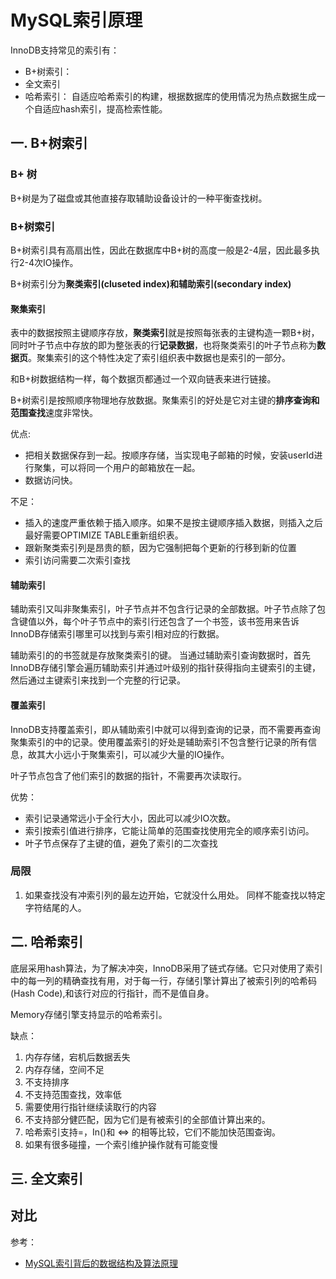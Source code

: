 # MySQL索引原理

InnoDB支持常见的索引有：

- B+树索引：
- 全文索引
- 哈希索引： 自适应哈希索引的构建，根据数据库的使用情况为热点数据生成一个自适应hash索引，提高检索性能。

## 一. B+树索引
### B+ 树
B+树是为了磁盘或其他直接存取辅助设备设计的一种平衡查找树。

### B+树索引
B+树索引具有高扇出性，因此在数据库中B+树的高度一般是2-4层，因此最多执行2-4次IO操作。

B+树索引分为**聚类索引(cluseted index)**和**辅助索引(secondary index)**

#### 聚集索引
表中的数据按照主键顺序存放，**聚类索引**就是按照每张表的主键构造一颗B+树，同时叶子节点中存放的即为整张表的行**记录数据**，也将聚类索引的叶子节点称为**数据页**。聚集索引的这个特性决定了索引组织表中数据也是索引的一部分。

和B+树数据结构一样，每个数据页都通过一个双向链表来进行链接。

B+树索引是按照顺序物理地存放数据。聚集索引的好处是它对主键的**排序查询和范围查找**速度非常快。


优点:

- 把相关数据保存到一起。按顺序存储，当实现电子邮箱的时候，安装userId进行聚集，可以将同一个用户的邮箱放在一起。
- 数据访问快。

不足：

- 插入的速度严重依赖于插入顺序。如果不是按主键顺序插入数据，则插入之后最好需要OPTIMIZE TABLE重新组织表。
- 跟新聚类索引列是昂贵的额，因为它强制把每个更新的行移到新的位置
- 索引访问需要二次索引查找

#### 辅助索引
辅助索引又叫非聚集索引，叶子节点并不包含行记录的全部数据。叶子节点除了包含键值以外，每个叶子节点中的索引行还包含了一个书签，该书签用来告诉InnoDB存储索引哪里可以找到与索引相对应的行数据。

辅助索引的的书签就是存放聚类索引的键。 当通过辅助索引查询数据时，首先InnoDB存储引擎会遍历辅助索引并通过叶级别的指针获得指向主键索引的主键，然后通过主键索引来找到一个完整的行记录。

#### 覆盖索引
InnoDB支持覆盖索引，即从辅助索引中就可以得到查询的记录，而不需要再查询聚集索引的中的记录。使用覆盖索引的好处是辅助索引不包含整行记录的所有信息，故其大小远小于聚集索引，可以减少大量的IO操作。

叶子节点包含了他们索引的数据的指针，不需要再次读取行。

优势：

- 索引记录通常远小于全行大小，因此可以减少IO次数。
- 索引按索引值进行排序，它能让简单的范围查找使用完全的顺序索引访问。
- 叶子节点保存了主键的值，避免了索引的二次查找

### 局限
1. 如果查找没有冲索引列的最左边开始，它就没什么用处。 同样不能查找以特定字符结尾的人。

## 二. 哈希索引
底层采用hash算法，为了解决冲突，InnoDB采用了链式存储。它只对使用了索引中的每一列的精确查找有用，对于每一行，存储引擎计算出了被索引列的哈希码(Hash Code),和该行对应的行指针，而不是值自身。

Memory存储引擎支持显示的哈希索引。

缺点：

1. 内存存储，宕机后数据丢失
2. 内存存储，空间不足
3. 不支持排序
4. 不支持范围查找，效率低
4. 需要使用行指针继续读取行的内容
5. 不支持部分健匹配，因为它们是有被索引的全部值计算出来的。
6. 哈希索引支持=，In()和 <=> 的相等比较，它们不能加快范围查询。
7. 如果有很多碰撞，一个索引维护操作就有可能变慢

## 三. 全文索引
## 对比



参考：

 - [MySQL索引背后的数据结构及算法原理](http://blog.codinglabs.org/articles/theory-of-mysql-index.html)

